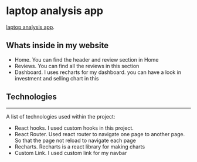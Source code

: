 # laptop analysis app

 [laptop analysis app](https://laptop-review-19.netlify.app/).

## Whats inside in my website
- Home. You can find the header and review section in Home
- Reviews. You can find all the reviews in this section
- Dashboard. I uses recharts for my dashboard. you can have a look in investment and selling chart in this


## Technologies
***
A list of technologies used within the project:
- React hooks. I used custom hooks in this project.
- React Router. Used react router to navigate one page to another page. So that the page not reload to navigate each page
- Recharts. Recharts is a react library for making charts
- Custom Link. I used custom link for my navbar